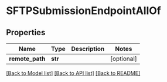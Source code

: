# SFTPSubmissionEndpointAllOf

## Properties
Name | Type | Description | Notes
------------ | ------------- | ------------- | -------------
**remote_path** | **str** |  | [optional] 

[[Back to Model list]](../README.md#documentation-for-models) [[Back to API list]](../README.md#documentation-for-api-endpoints) [[Back to README]](../README.md)


